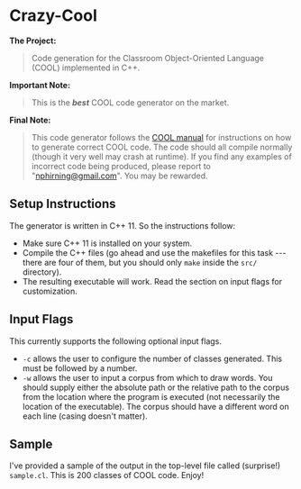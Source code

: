 # Crazy-Cool

**The Project:**  
> Code generation for the Classroom Object-Oriented Language (COOL) implemented in C++.

**Important Note:**
> This is the ***best*** COOL code generator on the market.

**Final Note:**
> This code generator follows the [COOL manual](https://theory.stanford.edu/~aiken/software/cool/cool-manual.pdf) for instructions on how to generate correct COOL code. The code should all compile normally (though it very well may crash at runtime). If you find any examples of incorrect code being produced, please report to "nphirning@gmail.com". You may be rewarded.

## Setup Instructions

The generator is written in C++ 11. So the instructions follow:

* Make sure C++ 11 is installed on your system.
* Compile the C++ files (go ahead and use the makefiles for this task --- there are four of them, but you should only `make` inside the `src/` directory).
* The resulting executable will work. Read the section on input flags for customization.

## Input Flags

This currently supports the following optional input flags.

* `-c` allows the user to configure the number of classes generated. This must be followed by a number.
* `-w` allows the user to input a corpus from which to draw words. You should supply either the absolute path or the relative path to the corpus from the location where the program is executed (not necessarily the location of the executable). The corpus should have a different word on each line (casing doesn't matter).

## Sample

I've provided a sample of the output in the top-level file called (surprise!) `sample.cl`. This is 200 classes of COOL code. Enjoy!

